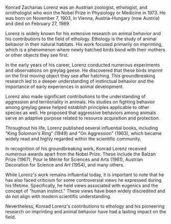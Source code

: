 
Konrad Zacharias Lorenz was an Austrian zoologist, ethologist, and ornithologist who won the Nobel Prize in Physiology or Medicine in 1973. He was born on November 7, 1903, in Vienna, Austria-Hungary (now Austria) and died on February 27, 1989.

Lorenz is widely known for his extensive research on animal behavior and his contributions to the field of ethology. Ethology is the study of animal behavior in their natural habitats. His work focused primarily on imprinting, which is a phenomenon where newly hatched birds bond with their mothers or other objects they see first.

In the early years of his career, Lorenz conducted numerous experiments and observations on greylag geese. He discovered that these birds imprint on the first moving object they see after hatching. This groundbreaking research led to a deeper understanding of instinctual behavior and the importance of early experiences in animal development.

Lorenz also made significant contributions to the understanding of aggression and territoriality in animals. His studies on fighting behavior among greylag geese helped establish principles applicable to other species as well. He proposed that aggressive behaviors among animals serve an adaptive purpose related to resource acquisition and protection.

Throughout his life, Lorenz published several influential books, including "King Solomon's Ring" (1949) and "On Aggression" (1963), which became widely read and highly regarded within the scientific community.

In recognition of his groundbreaking work, Konrad Lorenz received numerous awards apart from the Nobel Prize. These include the Balzan Prize (1967), Pour le Mérite for Sciences and Arts (1961), Austrian Decoration for Science and Art (1954), and many others.

While Lorenz's work remains influential today, it is important to note that he has also faced criticism for some controversial views he expressed during his lifetime. Specifically, he held views associated with eugenics and the concept of "human instinct." These views have been widely discredited and do not align with modern scientific understanding.

Nevertheless, Konrad Lorenz's contributions to ethology and his pioneering research on imprinting and animal behavior have had a lasting impact on the field.
